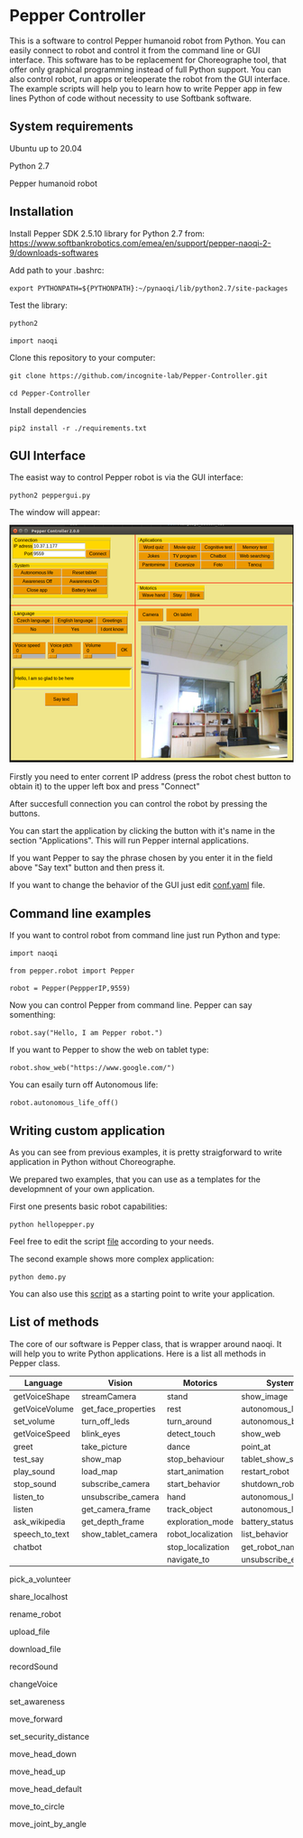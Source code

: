 # Pepper Controller

This is a software to control Pepper humanoid robot from Python. You can easily connect to robot and control it from the command line or GUI interface. This software has to be replacement for Choreographe tool, that offer only graphical programming instead of full Python support. You can also control robot, run apps or teleoperate the robot from the GUI interface. The example scripts will help  you to learn how to write Pepper app in few lines Python of code without necessity to use Softbank software.   

## System requirements

Ubuntu up to 20.04 

Python 2.7

Pepper humanoid robot


## Installation

Install Pepper SDK 2.5.10 library for Python 2.7 from: https://www.softbankrobotics.com/emea/en/support/pepper-naoqi-2-9/downloads-softwares


Add path to your .bashrc: 


`export PYTHONPATH=${PYTHONPATH}:~/pynaoqi/lib/python2.7/site-packages` 


Test the library:


`python2`


`import naoqi`


Clone this repository to your computer:

`git clone https://github.com/incognite-lab/Pepper-Controller.git`


`cd Pepper-Controller`

Install dependencies

`pip2 install -r ./requirements.txt` 

## GUI Interface

The easist way to control Pepper robot is via the GUI interface:


`python2 peppergui.py`


The window will appear:


![Image](gui.png)


Firstly you need to enter corrent IP address (press the robot chest button to obtain it) to the upper left box and press "Connect"


After succesfull connection you can control the robot by pressing the buttons.


You can start the application by clicking the button with it's name in the section "Applications". This will run Pepper internal applications. 


If you want Pepper to say the phrase chosen by you enter it in the field above "Say text" button and then press it.


If you want to change the behavior of the GUI just edit [conf.yaml](conf.yaml) file.


## Command line examples

If you want to control robot from command line just run Python and type:

`import naoqi`

`from pepper.robot import Pepper`

`robot = Pepper(PeppperIP,9559)`


Now you can control Pepper from command line. Pepper can say somenthing:


`robot.say("Hello, I am Pepper robot.")`


If you want to Pepper to show the web on tablet type:


`robot.show_web("https://www.google.com/")`


You can esaily turn off Autonomous life:


`robot.autonomous_life_off()`



## Writing custom application

As you can see from previous examples, it is pretty straigforward to write application in Python without Choreographe.

We prepared two examples, that you can use as a templates for the developmnent of your own application. 

First one presents basic robot capabilities:


`python hellopepper.py`


Feel free to edit the script [file](hellopepper.py) according to your needs.


The second example shows more complex application:


`python demo.py`


You can also use this [script](demo.py) as a starting point to write your application.


## List of methods


The core of our software is Pepper class, that is wrapper around naoqi. It will help you to write Python applications. Here is a list all methods in Pepper class.

| Language | Vision | Motorics | System |
| - | - | - | - |
| getVoiceShape | streamCamera | stand | show_image | 
| getVoiceVolume | get_face_properties | rest | autonomous_life |
|  set_volume | turn_off_leds  | turn_around | autonomous_blinking |
| getVoiceSpeed | blink_eyes | detect_touch | show_web |
| greet | take_picture | dance | point_at | reset_tablet |
| test_say  | show_map | stop_behaviour | tablet_show_settings | 
| play_sound | load_map | start_animation | restart_robot | 
| stop_sound | subscribe_camera | start_behavior | shutdown_robot |
| listen_to | unsubscribe_camera | hand | autonomous_life_off |
| listen | get_camera_frame | track_object | autonomous_life_on|
| ask_wikipedia | get_depth_frame | exploration_mode | battery_status |
| speech_to_text |  show_tablet_camera | robot_localization | list_behavior |
| chatbot | | stop_localization | get_robot_name | 
| | | navigate_to | unsubscribe_effector |



pick_a_volunteer


share_localhost





rename_robot


upload_file


download_file










recordSound

changeVoice

set_awareness

move_forward

set_security_distance

move_head_down

move_head_up

move_head_default

move_to_circle

move_joint_by_angle

